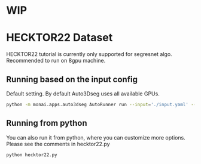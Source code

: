 
# WIP


# HECKTOR22 Dataset

HECKTOR22 tutorial is currently only supported for segresnet algo. 
Recommended to run on 8gpu machine.


## Running based on the input config

Default setting. By default Auto3Dseg uses all available GPUs. 

```bash
python -m monai.apps.auto3dseg AutoRunner run --input='./input.yaml' --algos='segresnet' 
```

## Running from python

You can also run it from python, where you can customize more options. Please see the comments in hecktor22.py 
```bash
python hecktor22.py 
```
